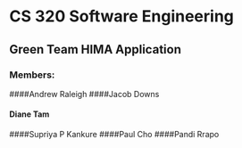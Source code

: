 # CS 320 Software Engineering
## Green Team HIMA Application
### Members:
####Andrew Raleigh
####Jacob Downs
#### Diane Tam
####Supriya P Kankure
####Paul Cho
####Pandi Rrapo
